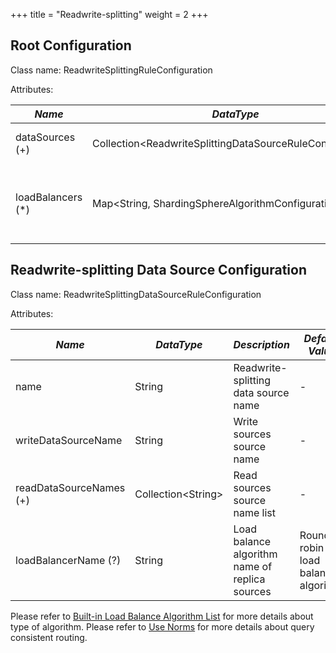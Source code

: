 +++
title = "Readwrite-splitting"
weight = 2
+++

## Root Configuration

Class name: ReadwriteSplittingRuleConfiguration

Attributes:

| *Name*            | *DataType*                                            | *Description*                                                          |
| ----------------- | ----------------------------------------------------- | ---------------------------------------------------------------------- |
| dataSources (+)   | Collection\<ReadwriteSplittingDataSourceRuleConfiguration\> | Data sources of write and reads                                  |
| loadBalancers (*) | Map\<String, ShardingSphereAlgorithmConfiguration\>   | Load balance algorithm name and configurations of replica data sources |

## Readwrite-splitting Data Source Configuration

Class name: ReadwriteSplittingDataSourceRuleConfiguration

Attributes:

| *Name*                     | *DataType*           | *Description*                                  | *Default Value*                    |
| -------------------------- | -------------------- | ---------------------------------------------- | ---------------------------------- |
| name                       | String               | Readwrite-splitting data source name           | -                                  |
| writeDataSourceName        | String               | Write sources source name                      | -                                  |
| readDataSourceNames (+)    | Collection\<String\> | Read sources source name list                  | -                                  |
| loadBalancerName (?)       | String               | Load balance algorithm name of replica sources | Round robin load balance algorithm |

Please refer to [Built-in Load Balance Algorithm List](/en/user-manual/shardingsphere-jdbc/configuration/built-in-algorithm/load-balance) for more details about type of algorithm.
Please refer to [Use Norms](/en/features/readwrite-splitting/use-norms) for more details about query consistent routing.
